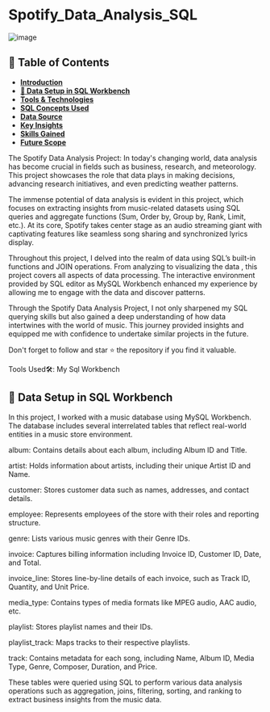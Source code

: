 # Spotify_Data_Analysis_SQL

![image](https://github.com/user-attachments/assets/4bf33359-ddd0-4723-89e0-8af9fcdb4879)

## 📑 Table of Contents

- [**Introduction**](#introduction)
- [**💾 Data Setup in SQL Workbench**](#-data-setup-in-sql-workbench)
- [**Tools & Technologies**](#tools--technologies)
- [**SQL Concepts Used**](#sql-concepts-used)
- [**Data Source**](#data-source)
- [**Key Insights**](#key-insights)
- [**Skills Gained**](#skills-gained)
- [**Future Scope**](#future-scope)

The Spotify Data Analysis Project: In today's changing world, data analysis has become crucial in fields such as business, research, and meteorology. This project showcases the role that data plays in making decisions, advancing research initiatives, and even predicting weather patterns.

The immense potential of data analysis is evident in this project, which focuses on extracting insights from music-related datasets using SQL queries and aggregate functions (Sum, Order by, Group by, Rank, Limit,  etc.). At its core, Spotify takes center stage as an audio streaming giant with captivating features like seamless song sharing and synchronized lyrics display.

Throughout this project, I delved into the realm of data using SQL’s built-in functions and JOIN operations. From analyzing to visualizing the data , this project covers all aspects of data processing. The interactive environment provided by SQL editor as MySQL Workbench enhanced my experience by allowing me to engage with the data and discover patterns.

Through the Spotify Data Analysis Project, I not only sharpened my SQL querying skills but also gained a deep understanding of how data intertwines with the world of music. This journey provided insights and equipped me with confidence to undertake similar projects in the future.

Don't forget to follow and star ⭐ the repository if you find it valuable.

Tools Used🛠️:
My Sql Workbench

## 💾 Data Setup in SQL Workbench

In this project, I worked with a music database using MySQL Workbench. The database includes several interrelated tables that reflect real-world entities in a music store environment.

album: Contains details about each album, including Album ID and Title.

artist: Holds information about artists, including their unique Artist ID and Name.

customer: Stores customer data such as names, addresses, and contact details.

employee: Represents employees of the store with their roles and reporting structure.

genre: Lists various music genres with their Genre IDs.

invoice: Captures billing information including Invoice ID, Customer ID, Date, and Total.

invoice_line: Stores line-by-line details of each invoice, such as Track ID, Quantity, and Unit Price.

media_type: Contains types of media formats like MPEG audio, AAC audio, etc.

playlist: Stores playlist names and their IDs.

playlist_track: Maps tracks to their respective playlists.

track: Contains metadata for each song, including Name, Album ID, Media Type, Genre, Composer, Duration, and Price.

These tables were queried using SQL to perform various data analysis operations such as aggregation, joins, filtering, sorting, and ranking to extract business insights from the music data.












